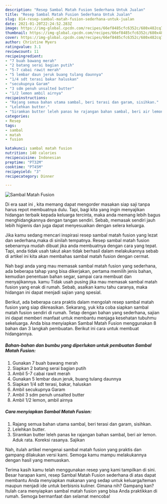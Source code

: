 ```yaml
---
description: "Resep Sambal Matah Fusion Sederhana Untuk Jualan"
title: "Resep Sambal Matah Fusion Sederhana Untuk Jualan"
slug: 814-resep-sambal-matah-fusion-sederhana-untuk-jualan
date: 2021-01-20T22:24:52.283Z
image: https://img-global.cpcdn.com/recipes/66ef8485cfc6352c/680x482cq70/sambal-matah-fusion-foto-resep-utama.jpg
thumbnail: https://img-global.cpcdn.com/recipes/66ef8485cfc6352c/680x482cq70/sambal-matah-fusion-foto-resep-utama.jpg
cover: https://img-global.cpcdn.com/recipes/66ef8485cfc6352c/680x482cq70/sambal-matah-fusion-foto-resep-utama.jpg
author: Christine Myers
ratingvalue: 3.1
reviewcount: 11
recipeingredient:
- "7 buah bawang merah"
- "2 batang serai bagian putih"
- "5-7 cabai rawit merah"
- "5 lembar daun jeruk buang tulang daunnya"
- "1/4 sdt terasi bakar haluskan"
- "secukupnya Garam"
- "3 sdm penuh unsalted butter"
- "1/2 lemon ambil airnya"
recipeinstructions:
- "Rajang semua bahan utama sambal, beri terasi dan garam, sisihkan."
- "Lelehkan butter."
- "Siramkan butter leleh panas ke rajangan bahan sambal, beri air lemon. Aduk rata. Koreksi rasanya. Sajikan"
categories:
- Resep
tags:
- sambal
- matah
- fusion

katakunci: sambal matah fusion 
nutrition: 140 calories
recipecuisine: Indonesian
preptime: "PT32M"
cooktime: "PT45M"
recipeyield: "3"
recipecategory: Dinner

---
```



![Sambal Matah Fusion](https://img-global.cpcdn.com/recipes/66ef8485cfc6352c/680x482cq70/sambal-matah-fusion-foto-resep-utama.jpg)

Di era  saat ini , kita memang dapat mengorder masakan siap saji tanpa harus repot membuatnya dulu. Tapi, bagi kita yang ingin menyajikan hidangan terbaik kepada keluarga tercinta, maka anda memang lebih bagus menghidangkannya dengan tangan sendiri. Sebab, memasak sendiri jauh lebih higienis dan juga dapat menyesuaikan dengan selera keluarga.

Jika kamu sedang mencari inspirasi resep sambal matah fusion yang lezat dan sederhana,maka di sinilah tempatnya. Resep sambal matah fusion  sebenarnya mudah dibuat jika anda membuatnya dengan cara yang tepat. Tapi, anda tidak usah takut akan tidak berhasil dalam melakukannya 
sebab di artikel ini kita akan membahas sambal matah fusion dengan cermat.  



Nah bagi anda yang mau memasak sambal matah fusion yang sederhana, ada beberapa tahap yang bisa dikerjakan, pertama memilih jenis bahan, kemudian penentuan bahan segar, sampai cara membuat dan menyajikannya. kamu Tidak usah pusing jika mau memasak sambal matah fusion yang enak di rumah. Sebab, asalkan kamu  tahu caranya, maka hidangan ini dapat menjadi sajian yang spesial.

Berikut, ada beberapa cara praktis  dalam mengolah resep sambal matah fusion yang siap dikreasikan. Sekarang, yuk kita coba siapkan sambal matah fusion sendiri di rumah. Tetap dengan bahan yang sederhana, sajian ini dapat memberi manfaat untuk membantu menjaga kesehatan tubuhmu sekeluarga. Anda bisa menyiapkan Sambal Matah Fusion menggunakan 8 bahan dan 3 langkah pembuatan. Berikut ini cara untuk membuat hidangannya.

<!--inarticleads1-->

##### Bahan-bahan dan bumbu yang diperlukan untuk pembuatan Sambal Matah Fusion:

1. Gunakan 7 buah bawang merah
1. Siapkan 2 batang serai bagian putih
1. Ambil 5-7 cabai rawit merah
1. Gunakan 5 lembar daun jeruk, buang tulang daunnya
1. Siapkan 1/4 sdt terasi, bakar, haluskan
1. Ambil secukupnya Garam
1. Ambil 3 sdm penuh unsalted butter
1. Ambil 1/2 lemon, ambil airnya




<!--inarticleads2-->

##### Cara menyiapkan Sambal Matah Fusion:

1. Rajang semua bahan utama sambal, beri terasi dan garam, sisihkan.
1. Lelehkan butter.
1. Siramkan butter leleh panas ke rajangan bahan sambal, beri air lemon. Aduk rata. Koreksi rasanya. Sajikan




Nah, itulah artikel mengenai  sambal matah fusion  yang praktis dan gampang dilakukan versi kami. Semoga kamu mampu melakukannya dengan hasil yang memuaskan. 

Terima kasih kamu telah menggunakan resep yang kami tampilkan di sini. Besar harapan kami, resep  Sambal Matah Fusion sederhana di atas dapat membantu Anda menyiapkan makanan yang sedap untuk keluarga/teman maupun menjadi ide untuk berbisnis kuliner. Gimana nih? Gampang kan? Itulah cara menyiapkan sambal matah fusion yang bisa Anda praktikkan di rumah. Semoga bermanfaat dan selamat mencoba!

